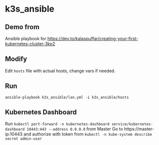# k3s_ansible

## Demo from
Ansible playbook for https://dev.to/kalaspuffar/creating-your-first-kubernetes-cluster-3kp2

## Modify
Edit `hosts` file with actual hosts, change vars if needed.

## Run
`ansible-playbook k3s_ansible/lan.yml -i k3s_ansible/hosts`

## Kubernetes Dashboard
Run `kubectl port-forward -n kubernetes-dashboard service/kubernetes-dashboard 10443:443 --address 0.0.0.0` from Master
Go to https://master-ip:10443 and authorize with token from `kubectl -n kube-system describe secret admin-user`
